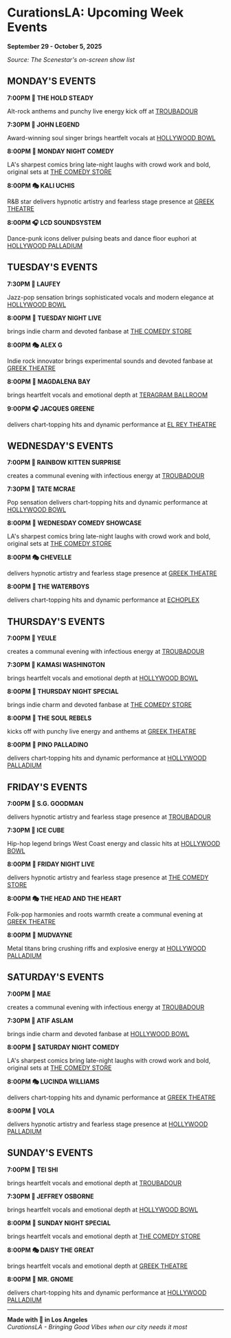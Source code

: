 # CurationsLA: Upcoming Week Events

**September 29 - October 5, 2025**

*Source: The Scenestar's on-screen show list*

## MONDAY'S EVENTS

**7:00PM 🎸 THE HOLD STEADY**

Alt-rock anthems and punchy live energy kick off at [TROUBADOUR](https://www.troubadour.com/)

**7:30PM 🎹 JOHN LEGEND**

Award-winning soul singer brings heartfelt vocals at [HOLLYWOOD BOWL](https://www.hollywoodbowl.com/)

**8:00PM 🎤 MONDAY NIGHT COMEDY**

LA's sharpest comics bring late-night laughs with crowd work and bold, original sets at [THE COMEDY STORE](https://thecomedystore.com/)

**8:00PM 🎭 KALI UCHIS**

R&B star delivers hypnotic artistry and fearless stage presence at [GREEK THEATRE](https://www.lagreektheatre.com/)

**8:00PM 🎧 LCD SOUNDSYSTEM**

Dance-punk icons deliver pulsing beats and dance floor euphori at [HOLLYWOOD PALLADIUM](https://www.palladiumhollywood.com/)


## TUESDAY'S EVENTS

**7:30PM 🎷 LAUFEY**

Jazz-pop sensation brings sophisticated vocals and modern elegance at [HOLLYWOOD BOWL](https://www.hollywoodbowl.com/)

**8:00PM 🎤 TUESDAY NIGHT LIVE**

brings indie charm and devoted fanbase at [THE COMEDY STORE](https://thecomedystore.com/)

**8:00PM 🎭 ALEX G**

Indie rock innovator brings experimental sounds and devoted fanbase at [GREEK THEATRE](https://www.lagreektheatre.com/)

**8:00PM 🎸 MAGDALENA BAY**

brings heartfelt vocals and emotional depth at [TERAGRAM BALLROOM](https://www.spacelandpresents.com/teragram-ballroom/)

**9:00PM 🎧 JACQUES GREENE**

delivers chart-topping hits and dynamic performance at [EL REY THEATRE](https://www.elreylosangeles.com/)


## WEDNESDAY'S EVENTS

**7:00PM 🎸 RAINBOW KITTEN SURPRISE**

creates a communal evening with infectious energy at [TROUBADOUR](https://www.troubadour.com/)

**7:30PM 🎵 TATE MCRAE**

Pop sensation delivers chart-topping hits and dynamic performance at [HOLLYWOOD BOWL](https://www.hollywoodbowl.com/)

**8:00PM 🎤 WEDNESDAY COMEDY SHOWCASE**

LA's sharpest comics bring late-night laughs with crowd work and bold, original sets at [THE COMEDY STORE](https://thecomedystore.com/)

**8:00PM 🎭 CHEVELLE**

delivers hypnotic artistry and fearless stage presence at [GREEK THEATRE](https://www.lagreektheatre.com/)

**8:00PM 🎸 THE WATERBOYS**

delivers chart-topping hits and dynamic performance at [ECHOPLEX](https://www.spacelandpresents.com/echoplex/)


## THURSDAY'S EVENTS

**7:00PM 🎸 YEULE**

creates a communal evening with infectious energy at [TROUBADOUR](https://www.troubadour.com/)

**7:30PM 🎷 KAMASI WASHINGTON**

brings heartfelt vocals and emotional depth at [HOLLYWOOD BOWL](https://www.hollywoodbowl.com/)

**8:00PM 🎤 THURSDAY NIGHT SPECIAL**

brings indie charm and devoted fanbase at [THE COMEDY STORE](https://thecomedystore.com/)

**8:00PM 🎷 THE SOUL REBELS**

kicks off with punchy live energy and anthems at [GREEK THEATRE](https://www.lagreektheatre.com/)

**8:00PM 🎸 PINO PALLADINO**

delivers chart-topping hits and dynamic performance at [HOLLYWOOD PALLADIUM](https://www.palladiumhollywood.com/)


## FRIDAY'S EVENTS

**7:00PM 🎸 S.G. GOODMAN**

delivers hypnotic artistry and fearless stage presence at [TROUBADOUR](https://www.troubadour.com/)

**7:30PM 🎤 ICE CUBE**

Hip-hop legend brings West Coast energy and classic hits at [HOLLYWOOD BOWL](https://www.hollywoodbowl.com/)

**8:00PM 🎤 FRIDAY NIGHT LIVE**

delivers hypnotic artistry and fearless stage presence at [THE COMEDY STORE](https://thecomedystore.com/)

**8:00PM 🎭 THE HEAD AND THE HEART**

Folk-pop harmonies and roots warmth create a communal evening at [GREEK THEATRE](https://www.lagreektheatre.com/)

**8:00PM 🎸 MUDVAYNE**

Metal titans bring crushing riffs and explosive energy at [HOLLYWOOD PALLADIUM](https://www.palladiumhollywood.com/)


## SATURDAY'S EVENTS

**7:00PM 🎸 MAE**

creates a communal evening with infectious energy at [TROUBADOUR](https://www.troubadour.com/)

**7:30PM 🎸 ATIF ASLAM**

brings indie charm and devoted fanbase at [HOLLYWOOD BOWL](https://www.hollywoodbowl.com/)

**8:00PM 🎤 SATURDAY NIGHT COMEDY**

LA's sharpest comics bring late-night laughs with crowd work and bold, original sets at [THE COMEDY STORE](https://thecomedystore.com/)

**8:00PM 🎭 LUCINDA WILLIAMS**

delivers chart-topping hits and dynamic performance at [GREEK THEATRE](https://www.lagreektheatre.com/)

**8:00PM 🎸 VOLA**

delivers hypnotic artistry and fearless stage presence at [HOLLYWOOD PALLADIUM](https://www.palladiumhollywood.com/)


## SUNDAY'S EVENTS

**7:00PM 🎸 TEI SHI**

brings heartfelt vocals and emotional depth at [TROUBADOUR](https://www.troubadour.com/)

**7:30PM 🎸 JEFFREY OSBORNE**

brings heartfelt vocals and emotional depth at [HOLLYWOOD BOWL](https://www.hollywoodbowl.com/)

**8:00PM 🎤 SUNDAY NIGHT SPECIAL**

brings heartfelt vocals and emotional depth at [THE COMEDY STORE](https://thecomedystore.com/)

**8:00PM 🎭 DAISY THE GREAT**

brings heartfelt vocals and emotional depth at [GREEK THEATRE](https://www.lagreektheatre.com/)

**8:00PM 🎸 MR. GNOME**

delivers chart-topping hits and dynamic performance at [HOLLYWOOD PALLADIUM](https://www.palladiumhollywood.com/)

---

**Made with 💜 in Los Angeles**  
*CurationsLA - Bringing Good Vibes when our city needs it most*
